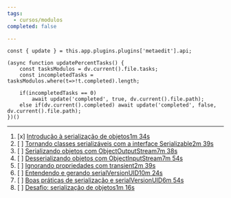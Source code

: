 ```yaml
---
tags:
  - cursos/modulos
completed: false

---
```


```dataviewjs
const { update } = this.app.plugins.plugins['metaedit'].api;

(async function updatePercentTasks() {
	const tasksModulos = dv.current().file.tasks;
	const incompletedTasks = tasksModulos.where(t=>!t.completed).length;
	
	if(incompletedTasks == 0)
		await update('completed', true, dv.current().file.path);
	else if(dv.current().completed) await update('completed', false, dv.current().file.path);
})()
```
---
1. [x] [Introdução à serialização de objetos1m 34s](https://app.algaworks.com/aulas/4889/introducao-a-serializacao-de-objetos)
2. [ ] [Tornando classes serializáveis com a interface Serializable2m 39s](https://app.algaworks.com/aulas/4890/tornando-classes-serializaveis-com-a-interface-serializable)
3. [ ] [Serializando objetos com ObjectOutputStream7m 38s](https://app.algaworks.com/aulas/4891/serializando-objetos-com-objectoutputstream)
4. [ ] [Desserializando objetos com ObjectInputStream7m 54s](https://app.algaworks.com/aulas/4892/desserializando-objetos-com-objectinputstream)
5. [ ] [Ignorando propriedades com transient2m 39s](https://app.algaworks.com/aulas/4893/ignorando-propriedades-com-transient)
6. [ ] [Entendendo e gerando serialVersionUID10m 24s](https://app.algaworks.com/aulas/4894/entendendo-e-gerando-serialversionuid)
7. [ ] [Boas práticas de serialização e serialVersionUID6m 54s](https://app.algaworks.com/aulas/4895/boas-praticas-de-serializacao-e-serialversionuid)
8. [ ] [Desafio: serialização de objetos1m 16s](https://app.algaworks.com/aulas/4896/desafio-serializacao-de-objetos)